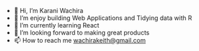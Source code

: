 - 👋 Hi, I’m Karani Wachira 
- 👀 I’m enjoy building Web Applications and Tidying data with R
- 🌱 I’m currently learning React 
- 💞️ I’m looking forward to making great products
- 📫 How to reach me wachirakeith@gmail.com

<!---
KaraniWachira/KaraniWachira is a ✨ special ✨ repository because its `README.md` (this file) appears on your GitHub profile.
You can click the Preview link to take a look at your changes.
--->
